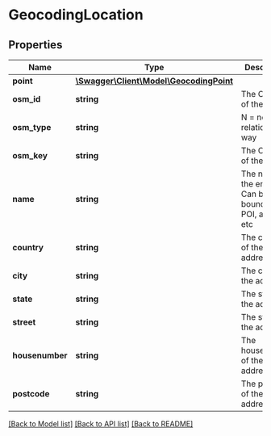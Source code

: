 # GeocodingLocation

## Properties
Name | Type | Description | Notes
------------ | ------------- | ------------- | -------------
**point** | [**\Swagger\Client\Model\GeocodingPoint**](GeocodingPoint.md) |  | [optional] 
**osm_id** | **string** | The OSM ID of the entity | [optional] 
**osm_type** | **string** | N &#x3D; node, R &#x3D; relation, W &#x3D; way | [optional] 
**osm_key** | **string** | The OSM key of the entity | [optional] 
**name** | **string** | The name of the entity. Can be a boundary, POI, address, etc | [optional] 
**country** | **string** | The country of the address | [optional] 
**city** | **string** | The city of the address | [optional] 
**state** | **string** | The state of the address | [optional] 
**street** | **string** | The street of the address | [optional] 
**housenumber** | **string** | The housenumber of the address | [optional] 
**postcode** | **string** | The postcode of the address | [optional] 

[[Back to Model list]](../../README.md#documentation-for-models) [[Back to API list]](../../README.md#documentation-for-api-endpoints) [[Back to README]](../../README.md)

